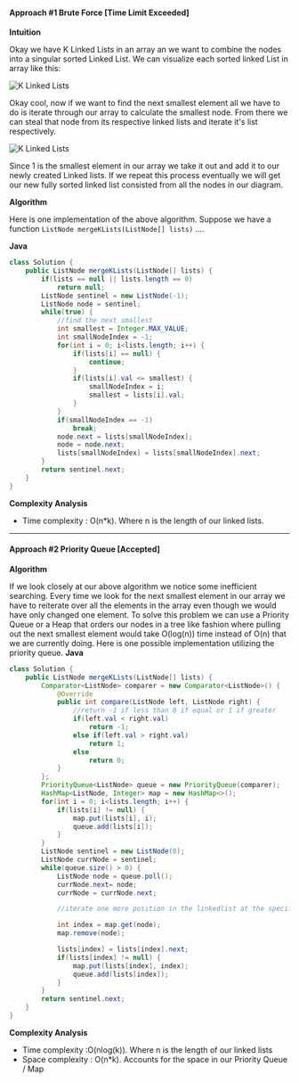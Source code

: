 #### Approach #1 Brute Force [Time Limit Exceeded]

**Intuition**

Okay we have K Linked Lists in an array an we want to combine the nodes into a singular sorted Linked List. We can visualize each sorted linked List in array like this:

![K Linked Lists](https://i.imgur.com/dmMYdyH.png)

Okay cool, now if we want to find the next smallest element all we have to do is iterate through our array to calculate the smallest node. From there we can steal that node from its respective linked lists and iterate it's list respectively.

![K Linked Lists](http://i.imgur.com/gM4q9YG.png)

Since 1 is the smallest element in our array we take it out and add it to our newly created Linked lists. If we repeat this process eventually we will get our new fully sorted linked list consisted from all the nodes in our diagram.


**Algorithm**

Here is one implementation of the above algorithm. Suppose we have a function `ListNode mergeKLists(ListNode[] lists)` ....

**Java**

```java
class Solution {
    public ListNode mergeKLists(ListNode[] lists) {
        if(lists == null || lists.length == 0)
            return null;
        ListNode sentinel = new ListNode(-1);
        ListNode node = sentinel;
        while(true) {
            //find the next smallest
            int smallest = Integer.MAX_VALUE;
            int smallNodeIndex = -1;
            for(int i = 0; i<lists.length; i++) {
                if(lists[i] == null) {
                    continue;
                }
                if(lists[i].val <= smallest) {
                    smallNodeIndex = i;
                    smallest = lists[i].val;
                }
            }
            if(smallNodeIndex == -1)
                break;
            node.next = lists[smallNodeIndex];
            node = node.next;
            lists[smallNodeIndex] = lists[smallNodeIndex].next;
        }
        return sentinel.next;
    }
}
```

**Complexity Analysis**

* Time complexity : O(n*k). Where n is the length of our linked lists.

---
#### Approach #2 Priority Queue [Accepted]

**Algorithm**

If we look closely at our above algorithm we notice some inefficient searching. Every time we look for the next smallest element in our array we have to reiterate over all the elements in the array even though we would have only changed one element. To solve this problem we can use a Priority Queue or a Heap that orders our nodes in a tree like fashion where pulling out the next smallest element would take O(log(n)) time instead of O(n) that we are currently doing.
Here is one possible implementation utilizing the priority queue.
**Java**

```java
class Solution {
    public ListNode mergeKLists(ListNode[] lists) {
        Comparator<ListNode> comparer = new Comparator<ListNode>() {
		    @Override
		    public int compare(ListNode left, ListNode right) {
                //return -1 if less than 0 if equal or 1 if greater
                if(left.val < right.val)
                    return -1;
                else if(left.val > right.val)
                    return 1;
                else
                    return 0;
		    }
		};
        PriorityQueue<ListNode> queue = new PriorityQueue(comparer);
        HashMap<ListNode, Integer> map = new HashMap<>();
        for(int i = 0; i<lists.length; i++) {
            if(lists[i] != null) {
                map.put(lists[i], i);
                queue.add(lists[i]);
            }
        }
        ListNode sentinel = new ListNode(0);
        ListNode currNode = sentinel;
        while(queue.size() > 0) {
            ListNode node = queue.poll();
            currNode.next= node;
            currNode = currNode.next;

            //iterate one more position in the linkedlist at the specific index and add the new node to the Queue

            int index = map.get(node);
            map.remove(node);

            lists[index] = lists[index].next;
            if(lists[index] != null) {
                map.put(lists[index], index);
                queue.add(lists[index]);
            }
        }
        return sentinel.next;
    }
}
```

**Complexity Analysis**

* Time complexity :O(nlog(k)). Where n is the length of our linked lists
* Space complexity : O(n*k). Accounts for the space in our Priority Queue / Map
